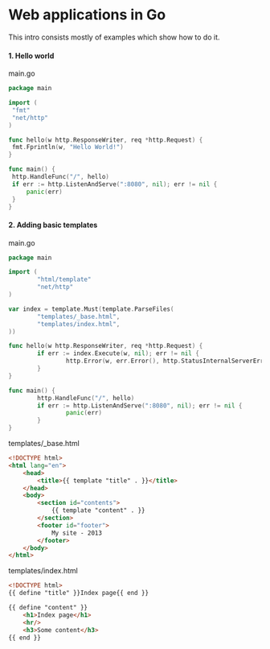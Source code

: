 Web applications in Go
======================

This intro consists mostly of examples which show how to do it.

#### 1. Hello world

main.go
 ```go
package main

import (
  "fmt"
  "net/http"
)

func hello(w http.ResponseWriter, req *http.Request) {
  fmt.Fprintln(w, "Hello World!")
}

func main() {
  http.HandleFunc("/", hello)
  if err := http.ListenAndServe(":8080", nil); err != nil {
      panic(err)
  }
}
 ```
 
#### 2. Adding basic templates

main.go
```go
package main

import (
        "html/template"
        "net/http"
)

var index = template.Must(template.ParseFiles(
        "templates/_base.html",
        "templates/index.html",
))

func hello(w http.ResponseWriter, req *http.Request) {
        if err := index.Execute(w, nil); err != nil {
                http.Error(w, err.Error(), http.StatusInternalServerError)
        }
}

func main() {
        http.HandleFunc("/", hello)
        if err := http.ListenAndServe(":8080", nil); err != nil {
                panic(err)
        }
}
```

templates/_base.html
```html
<!DOCTYPE html>
<html lang="en">
    <head>
        <title>{{ template "title" . }}</title>
    </head>
    <body>
        <section id="contents">
            {{ template "content" . }}
        </section>
        <footer id="footer">
            My site - 2013
        </footer>
    </body>
</html>
```

templates/index.html
```html
<!DOCTYPE html>
{{ define "title" }}Index page{{ end }}

{{ define "content" }}
    <h1>Index page</h1>
    <hr/>
    <h3>Some content</h3>
{{ end }}
```
